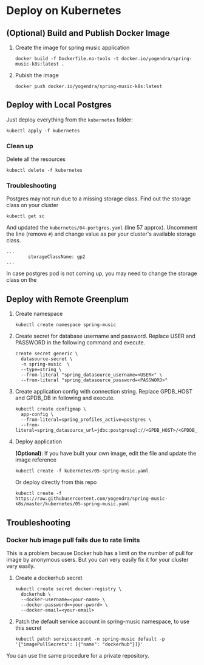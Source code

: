 # Deploy on Kubernetes

## (Optional) Build and Publish Docker Image

1.  Create the image for spring music application

    ```
    docker build -f Dockerfile.no-tools -t docker.io/yogendra/spring-music-k8s:latest .
    ```

1.  Pubish the image

    ```
    docker push docker.io/yogendra/spring-music-k8s:latest
    ```

## Deploy with Local Postgres

Just deploy everything from the `kubernetes` folder:

```
kubectl apply -f kubernetes
```

### Clean up

Delete all the resources

```
kubectl delete -f kubernetes
```

### Troubleshooting

Postgres may not run due to a missing storage class. Find out the storage class on your cluster

```
kubectl get sc
```

And updated the `kubernetes/04-portgres.yaml` (line 57 approx). Uncomment the line (remove `#`) and change value as per your cluster's available storage class.

```
...
        storageClassName: gp2
...
```

In case postgres pod is not coming up, you may need to change the storage class on the


## Deploy with Remote Greenplum

1.  Create namespace

    ```
    kubectl create namespace spring-music
    ```

1.  Create secret for database username and password. Replace USER and PASSWORD in the following command and execute.

    ```
    create secret generic \
      datasource-secret \
      -n spring-music  \
      --type=string \
      --from-literal "spring_datasource_username=<USER>" \
      --from-literal "spring_datasource_password=<PASSWORD>"
    ```

1.  Create application config with connection string. Replace GPDB_HOST and GPDB_DB in following and execute.

    ```
    kubectl create configmap \
      app-config \
      --from-literal=spring_profiles_active=postgres \
      --from-literal=spring_datasource_url=jdbc:postgresql://<GPDB_HOST>/<GPDDB_DB>
    ```

1.  Deploy application

    **(Optional)**: If you have built your own image, edit the file and update the image reference

    ```
    kubectl create -f kubernetes/05-spring-music.yaml
    ```
    Or deploy directly from this repo

    ```
    kubectl create -f https://raw.githubusercontent.com/yogendra/spring-music-k8s/master/kubernetes/05-spring-music.yaml
    ```


## Troubleshooting

### Docker hub image pull fails due to rate limits

This is a problem because Docker hub has a limit on the number of pull for image by anonymous users. But you can very easily fix it for your cluster very easily.

1.  Create a dockerhub secret

    ```
    kubectl create secret docker-registry \
      dockerhub \
      --docker-username=<your-name> \
      --docker-password=<your-pword> \
      --docker-email=<your-email>
    ```

1.  Patch the default service account in spring-music namespace, to use this secret

    ```
    kubectl patch serviceaccount -n spring-music default -p '{"imagePullSecrets": [{"name": "dockerhub"}]}'
    ```
You can use the same procedure for a private repository.







